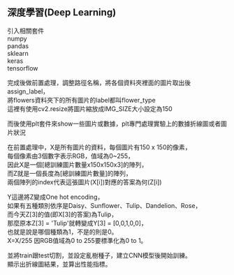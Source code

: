 ## 深度學習(Deep Learning)

引入相關套件  
numpy  
pandas  
sklearn  
keras  
tensorflow  
  
完成後做前置處理，調整路徑名稱，將各個資料夾裡面的圖片取出後assign_label，  
將flowers資料夾下的所有圖片的label都叫flower_type  
這裡有使用cv2.resize將圖片縮放成IMG_SIZE大小設定為150  
  
而後使用plt套件來show一些圖片或數據，plt專門處理實驗上的數據折線圖或者圖片狀況  
  
在前置處理中，X是所有圖片的資料，每個圖片有150 x 150的像素，  
每個像素由3個數字表示RGB，值域為0~255，  
因此X是一個[總訓練圖片數量x150x150x3]的陣列，  
而Z就是一個長度為[總訓練圖片數量]的陣列，  
兩個陣列的index代表這張圖片(X[i])對應的答案為何(Z[i])  

Y這邊將Z變成One hot encoding，  
如果有五種類別依序是Daisy、Sunflower、Tulip、Dandelion、Rose，  
而今天Z[3]的值(即X[3]的答案)為Tulip，  
那麼原本Z[3] = 'Tulip'就轉變成Y[3] = [0,0,1,0,0]，  
也就是說是哪個種類為1，不是的則是0。  
X=X/255 因RGB值域為0 to 255要標準化為0 to 1。  
  
並將train跟test切割，並設定亂樹種子，建立CNN模型後開始訓練。  
顯示出折線圖結果，並算出性能指標。  

